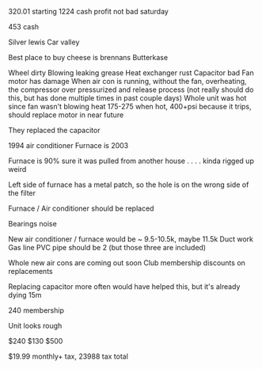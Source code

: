 320.01 starting
1224 cash profit not bad saturday

453 cash 


Silver lewis
Car valley 

Best place to buy cheese is brennans
Butterkase

Wheel dirty
Blowing leaking grease
Heat exchanger rust
Capacitor bad
Fan motor has damage
When air con is running, without the fan, overheating, the compressor over pressurized and release process (not really should do this, but has done multiple times in past couple days) 
Whole unit was hot since fan wasn't blowing heat
175-275 when hot, 400+psi because it trips, should replace motor in near future

They replaced the capacitor

1994 air conditioner 
Furnace is 2003

Furnace is 90% sure it was pulled from another house . . . . kinda rigged up weird

Left side of furnace has a metal patch, so the hole is on the wrong side of the filter

Furnace / Air conditioner should be replaced 


Bearings noise 

New air conditioner / furnace would be ~ 9.5-10.5k, maybe 11.5k 
Duct work
Gas line
PVC pipe should be 2 (but those three are included)

Whole new air cons are coming out soon
Club membership discounts on replacements

Replacing capacitor more often would have helped this, but it's already dying 15m

240 membership 

Unit looks rough

$240
$130
$500

$19.99 monthly+ tax, 23988 tax total